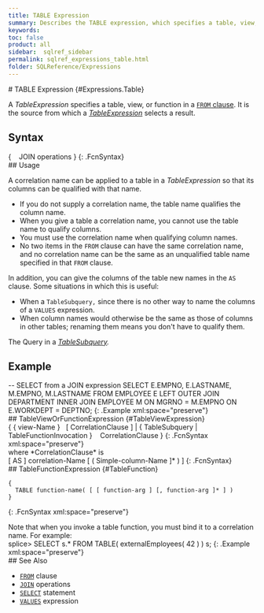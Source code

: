```yaml
---
title: TABLE Expression
summary: Describes the TABLE expression, which specifies a table, view, or function in a FROM clause.
keywords:
toc: false
product: all
sidebar:  sqlref_sidebar
permalink: sqlref_expressions_table.html
folder: SQLReference/Expressions
---
```

<section>
<div class="TopicContent" data-swiftype-index="true" markdown="1">
# TABLE Expression   {#Expressions.Table}

A *TableExpression* specifies a table, view, or function in a [`FROM`
clause](sqlref_clauses_from.html). It is the source from which a
*[TableExpression](#)* selects a result.

## Syntax

<div class="fcnWrapperWide" markdown="1">
    {
       JOIN operations
    } 
{: .FcnSyntax}

</div>
## Usage

A correlation name can be applied to a table in a *TableExpression* so
that its columns can be qualified with that name.

* If you do not supply a correlation name, the table name qualifies the
  column name.
* When you give a table a correlation name, you cannot use the table
  name to qualify columns.
* You must use the correlation name when qualifying column names.
* No two items in the `FROM` clause can have the same correlation name,
  and no correlation name can be the same as an unqualified table name
  specified in that `FROM` clause.

In addition, you can give the columns of the table new names in the `AS`
clause. Some situations in which this is useful:

* When a `TableSubquery,` since there is no other way to name the
  columns of a `VALUES` expression.
* When column names would otherwise be the same as those of columns in
  other tables; renaming them means you don't have to qualify them.

The Query in a *[TableSubquery](sqlref_queries_tablesubquery.html).*

## Example

<div class="preWrapper" markdown="1">
       -- SELECT from a JOIN expression
    SELECT E.EMPNO, E.LASTNAME, M.EMPNO, M.LASTNAME
      FROM EMPLOYEE E LEFT OUTER JOIN
           DEPARTMENT INNER JOIN EMPLOYEE M
           ON MGRNO = M.EMPNO
           ON E.WORKDEPT = DEPTNO;
{: .Example xml:space="preserve"}

</div>
## TableViewOrFunctionExpression   {#TableViewExpression}

<div class="fcnWrapperWide" markdown="1">
    {
       { view-Name }
       [ CorrelationClause ]  |
       { TableSubquery | TableFunctionInvocation }
       CorrelationClause
    }
{: .FcnSyntax xml:space="preserve"}

</div>
where *CorrelationClause* is

<div class="fcnWrapperWide" markdown="1">
    [ AS ]
    correlation-Name
    [ ( Simple-column-Name ]* ) ]
{: .FcnSyntax}

</div>
## TableFunctionExpression   {#TableFunction}

<div class="fcnWrapperWide" markdown="1">
    
    {
      TABLE function-name( [ [ function-arg ] [, function-arg ]* ] )
    }
{: .FcnSyntax xml:space="preserve"}

</div>
Note that when you invoke a table function, you must bind it to a
correlation name. For example:

<div class="preWrapper" markdown="1">
    splice> SELECT s.* FROM TABLE( externalEmployees( 42 ) ) s;
{: .Example xml:space="preserve"}

</div>
## See Also

* [`FROM`](sqlref_clauses_from.html) clause
* [`JOIN`](sqlref_joinops_about.html) operations
* [`SELECT`](sqlref_expressions_select.html) statement
* [`VALUES`](sqlref_expressions_values.html) expression

</div>
</section>


